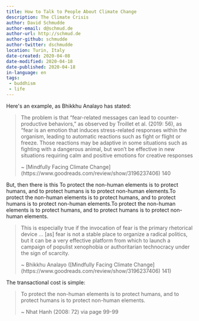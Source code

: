 ```yaml
---
title: How to Talk to People About Climate Change
description: The Climate Crisis
author: David Schmudde
author-email: d@schmud.de
author-url: http://schmud.de
author-github: schmudde
author-twitter: dschmudde
location: Turin, Italy
date-created: 2020-04-08
date-modified: 2020-04-18
date-published: 2020-04-18
in-language: en
tags:
 - buddhism
 - life
---
```


Here's an example, as Bhikkhu Analayo has stated:

> The problem is that “fear-related messages can lead to counter-productive behaviors,” as observed by Troillet et al. (2019: 56), as “fear is an emotion that induces stress-related responses within the organism, leading to automatic reactions such as fight or flight or freeze. Those reactions may be adaptive in some situations such as fighting with a dangerous animal, but won’t be effective in new situations requiring calm and positive emotions for creative responses
>
><footer>
> ~ [Mindfully Facing Climate Change](https://www.goodreads.com/review/show/3196237406) 140
></footer>

But, then there is this To protect the non-human elements is to protect humans, and to protect humans is to protect non-human elements.To protect the non-human elements is to protect humans, and to protect humans is to protect non-human elements.To protect the non-human elements is to protect humans, and to protect humans is to protect non-human elements.

> This is especially true if the invocation of fear is the primary rhetorical device … [as] fear is not a stable place to organize a radical politics, but it can be a very effective platform from which to launch a campaign of populist xenophobia or authoritarian technocracy under the sign of scarcity.
>
> <footer>
> ~ Bhikkhu Analayo ([Mindfully Facing Climate Change](https://www.goodreads.com/review/show/3196237406) 141)
> </footer>

The transactional cost is simple:

>  To protect the non-human elements is to protect humans, and to protect humans is to protect non-human elements.
>
> <footer>
> ~ Nhat Hanh (2008: 72) via page 99-99
> </footer>
